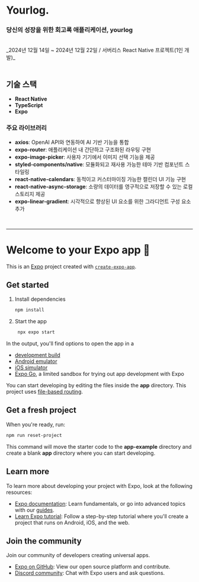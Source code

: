 # Yourlog.
### **당신의 성장을 위한 회고록 애플리케이션, yourlog**
<br>
_2024년 12월 14일 ~ 2024년 12월 22일 / 서버리스 React Native 프로젝트(1인 개발)_

<br>


<br>

## 기술 스택
- **React Native**
- **TypeScript**
- **Expo**

### 주요 라이브러리
- **axios**: OpenAI API와 연동하여 AI 기반 기능을 통합
- **expo-router**: 애플리케이션 내 간단하고 구조화된 라우팅 구현
- **expo-image-picker**: 사용자 기기에서 이미지 선택 기능을 제공
- **styled-components/native**: 모듈화되고 재사용 가능한 테마 기반 컴포넌트 스타일링
- **react-native-calendars**: 동적이고 커스터마이징 가능한 캘린더 UI 기능 구현
- **react-native-async-storage**: 소량의 데이터를 영구적으로 저장할 수 있는 로컬 스토리지 제공
- **expo-linear-gradient**: 시각적으로 향상된 UI 요소를 위한 그라디언트 구성 요소 추가
<br>

---

# Welcome to your Expo app 👋

This is an [Expo](https://expo.dev) project created with [`create-expo-app`](https://www.npmjs.com/package/create-expo-app).

## Get started

1. Install dependencies

   ```bash
   npm install
   ```

2. Start the app

   ```bash
    npx expo start
   ```

In the output, you'll find options to open the app in a

- [development build](https://docs.expo.dev/develop/development-builds/introduction/)
- [Android emulator](https://docs.expo.dev/workflow/android-studio-emulator/)
- [iOS simulator](https://docs.expo.dev/workflow/ios-simulator/)
- [Expo Go](https://expo.dev/go), a limited sandbox for trying out app development with Expo

You can start developing by editing the files inside the **app** directory. This project uses [file-based routing](https://docs.expo.dev/router/introduction).

## Get a fresh project

When you're ready, run:

```bash
npm run reset-project
```

This command will move the starter code to the **app-example** directory and create a blank **app** directory where you can start developing.

## Learn more

To learn more about developing your project with Expo, look at the following resources:

- [Expo documentation](https://docs.expo.dev/): Learn fundamentals, or go into advanced topics with our [guides](https://docs.expo.dev/guides).
- [Learn Expo tutorial](https://docs.expo.dev/tutorial/introduction/): Follow a step-by-step tutorial where you'll create a project that runs on Android, iOS, and the web.

## Join the community

Join our community of developers creating universal apps.

- [Expo on GitHub](https://github.com/expo/expo): View our open source platform and contribute.
- [Discord community](https://chat.expo.dev): Chat with Expo users and ask questions.
